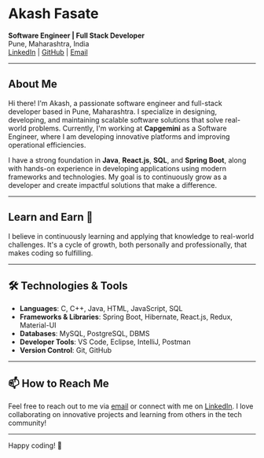 # Akash Fasate

**Software Engineer | Full Stack Developer**  
Pune, Maharashtra, India  
[LinkedIn](https://linkedin.com/in/akashfasate) | [GitHub](https://github.com/akashfasate24) | [Email](mailto:akashfasate2001@gmail.com)

---

## About Me

Hi there! I'm Akash, a passionate software engineer and full-stack developer based in Pune, Maharashtra. I specialize in designing, developing, and maintaining scalable software solutions that solve real-world problems. Currently, I'm working at **Capgemini** as a Software Engineer, where I am developing innovative platforms and improving operational efficiencies.

I have a strong foundation in **Java**, **React.js**, **SQL**, and **Spring Boot**, along with hands-on experience in developing applications using modern frameworks and technologies. My goal is to continuously grow as a developer and create impactful solutions that make a difference.

---

## Learn and Earn 🚀

I believe in continuously learning and applying that knowledge to real-world challenges. It's a cycle of growth, both personally and professionally, that makes coding so fulfilling.

---

## 🛠️ Technologies & Tools

- **Languages**: C, C++, Java, HTML, JavaScript, SQL
- **Frameworks & Libraries**: Spring Boot, Hibernate, React.js, Redux, Material-UI
- **Databases**: MySQL, PostgreSQL, DBMS
- **Developer Tools**: VS Code, Eclipse, IntelliJ, Postman
- **Version Control**: Git, GitHub

---

## 📫 How to Reach Me

Feel free to reach out to me via [email](mailto:akashfasate2001@gmail.com) or connect with me on [LinkedIn](https://linkedin.com/in/akashfasate). I love collaborating on innovative projects and learning from others in the tech community!

---

Happy coding! 🚀
